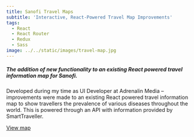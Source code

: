 ```yaml
---
title: Sanofi Travel Maps
subtitle: 'Interactive, React-Powered Travel Map Improvements'
tags:
  - React
  - React Router
  - Redux
  - Sass
image: ../../static/images/travel-map.jpg
---
```

##### The addition of new functionality to an existing React powered travel information map for Sanofi.

Developed during my time as UI Developer at Adrenalin Media – improvements were made to an existing React powered travel information map to show travellers the prevalence of various diseases throughout the world. This is powered through an API with information provided by SmartTraveller.

[View map](https://vaccinehub.com.au/map/disease-prevalence/)

